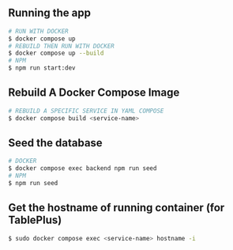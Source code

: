 ## Running the app

```bash
# RUN WITH DOCKER
$ docker compose up
# REBUILD THEN RUN WITH DOCKER
$ docker compose up --build
# NPM
$ npm run start:dev
```

## Rebuild A Docker Compose Image

```bash
# REBUILD A SPECIFIC SERVICE IN YAML COMPOSE
$ docker compose build <service-name>
```

## Seed the database

```bash
# DOCKER
$ docker compose exec backend npm run seed
# NPM
$ npm run seed
```

## Get the hostname of running container (for TablePlus)

```bash
$ sudo docker compose exec <service-name> hostname -i
```
